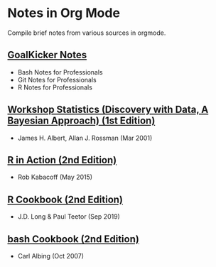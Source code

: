 # Notes in Org Mode

Compile brief notes from various sources in orgmode.

## [GoalKicker Notes](https://books.goalkicker.com/)

  * Bash Notes for Professionals
  * Git Notes for Professionals
  * R Notes for Professionals

## [Workshop Statistics (Discovery with Data, A Bayesian Approach) (1st Edition)](https://www.amazon.com/Workshop-Statistics-James-H-Albert/dp/1930190123)

  * James H. Albert, Allan J. Rossman (Mar 2001)

## [R in Action (2nd Edition)](https://www.manning.com/books/r-in-action-second-edition)

  * Rob Kabacoff (May 2015)

## [R Cookbook (2nd Edition)](https://rc2e.com/)

  * J.D. Long & Paul Teetor (Sep 2019)

## [bash Cookbook (2nd Edition)](https://www.amazon.com/bash-Cookbook-Solutions-Examples-Cookbooks/dp/0596526784)

  * Carl Albing (Oct 2007)
